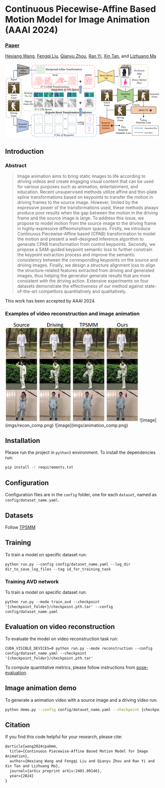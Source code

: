 # Continuous Piecewise-Affine Based Motion Model for Image Animation (AAAI 2024)

###  [Paper](https://doi.org/10.48550/arXiv.2401.09146 )
<!-- <br> -->
[Hexiang Wang](https://github.com/DevilPG), 
[Fengqi Liu](liufengqi@sjtu.edu.cn), 
[Qianyu Zhou](https://qianyuzqy.github.io/),
[Ran Yi](https://yiranran.github.io/), 
[Xin Tan](https://tanxincs.github.io/), 
 and [Lizhuang Ma](https://dmcv.sjtu.edu.cn/) 
<!-- <br> -->

![image](imgs/framework.png)

## Introduction

### Abstract
>Image animation aims to bring static images to life according to driving videos and create engaging visual content that can be used for various purposes such as animation, entertainment, and education. Recent unsupervised methods utilize affine and thin-plate spline transformations based on keypoints to transfer the motion in driving frames to the source image. However, limited by the expressive power of the transformations used, these methods always produce poor results when the gap between the motion in the driving frame and the source image is large. To address this issue, we propose to model motion from the source image to the driving frame in highly-expressive diffeomorphism spaces. Firstly, we introduce Continuous Piecewise-Affine based (CPAB) transformation to model the motion and present a well-designed inference algorithm to generate CPAB transformation from control keypoints. Secondly, we propose a SAM-guided keypoint semantic loss to further constrain the keypoint extraction process and improve the semantic consistency between the corresponding keypoints on the source and driving images. Finally, we design a structure alignment loss to align the structure-related features extracted from driving and generated images, thus helping the generator generate results
that are more consistent with the driving action. Extensive experiments on four datasets demonstrate the effectiveness of our method against state-of-the-art competitors quantitatively and qualitatively. 

This work has been accepted by AAAI 2024. 


### Examples of video reconstruction and image animation
<img src="imgs/recon_comp.png" style="zoom:50%" />
![image](imgs/recon_comp.png)
![image](imgs/animation_comp.png)


## Installation
Please run the project in ```python3``` environment.
To install the dependencies run:
```bash
pip install -r requirements.txt
```
## Configuration
Configuration files are in the `config` folder, one for each `dataset`, named as ```config/dataset_name.yaml```.

## Datasets
Follow [TPSMM](https://github.com/yoyo-nb/Thin-Plate-Spline-Motion-Model)

## Training
To train a model on specific dataset run:
```
python run.py --config config/dataset_name.yaml --log_dir dir_to_save_log_files --tag id_for_training_task
```

### Training AVD network
To train a model on specific dataset run:
```
python run.py --mode train_avd --checkpoint '{checkpoint_folder}/checkpoint.pth.tar' --config config/dataset_name.yaml
```

## Evaluation on video reconstruction
To evaluate the model on video reconstruction task run:
```
CUDA_VISIBLE_DEVICES=0 python run.py --mode reconstruction --config config/dataset_name.yaml --checkpoint '{checkpoint_folder}/checkpoint.pth.tar'
```
To compute quantitative metrics, please follow instructions from [pose-evaluation](https://github.com/AliaksandrSiarohin/pose-evaluation).

## Image animation demo
To generate a animation video with a source image and a driving video run:
```bash
python demo.py --config config/dataset_name.yaml --checkpoint {checkpoint_folder}/checkpoint.pth.tar --source_image path_to_source_img --driving_video path_to_driving_video
```

## Citation

If you find this code helpful for your research, please cite:

```
@article{wang2024cpabmm,
  title={Continuous Piecewise-Affine Based Motion Model for Image Animation},
  author={Hexiang Wang and Fengqi Liu and Qianyu Zhou and Ran Yi and Xin Tan and Lizhuang Ma},
  journal={arXiv preprint arXiv:2401.09146},
  year={2024}
}
```
